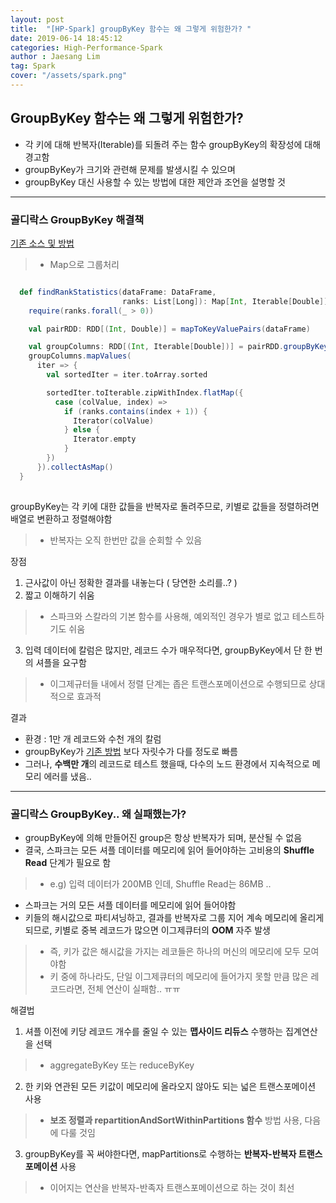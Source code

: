 ```yaml
---
layout: post
title:  "[HP-Spark] groupByKey 함수는 왜 그렇게 위험한가? "
date: 2019-06-14 18:45:12
categories: High-Performance-Spark 
author : Jaesang Lim
tag: Spark
cover: "/assets/spark.png"
---
```


## GroupByKey 함수는 왜 그렇게 위험한가? 

- 각 키에 대해 반복자(Iterable)를 되돌려 주는 함수 groupByKey의 확장성에 대해 경고함
- groupByKey가 크기와 관련해 문제를 발생시킬 수 있으며
- groupByKey 대신 사용할 수 있는 방법에 대한 제안과 조언을 설명할 것 


---

### 골디락스 GroupByKey 해결책 

[기존 소스 및 방법](https://github.com/jjaesang/Spark-Training/blob/master/src/main/scala/com/study/goldilocks/GoldilocksWhileLoop.scala)
> - Map으로 그룹처리

```scala

  def findRankStatistics(dataFrame: DataFrame,
                         ranks: List[Long]): Map[Int, Iterable[Double]] = {
    require(ranks.forall(_ > 0))

    val pairRDD: RDD[(Int, Double)] = mapToKeyValuePairs(dataFrame)

    val groupColumns: RDD[(Int, Iterable[Double])] = pairRDD.groupByKey()
    groupColumns.mapValues(
      iter => {
        val sortedIter = iter.toArray.sorted

        sortedIter.toIterable.zipWithIndex.flatMap({
          case (colValue, index) =>
            if (ranks.contains(index + 1)) {
              Iterator(colValue)
            } else {
              Iterator.empty
            }
        })
      }).collectAsMap()
  }
  
```


groupByKey는 각 키에 대한 값들을 반복자로 돌려주므로, 키별로 값들을 정렬하려면 배열로 변환하고 정렬해야함
> - 반복자는 오직 한번만 값을 순회할 수 있음

장점
1. 근사값이 아닌 정확한 결과를 내놓는다 ( 당연한 소리를..? )
2. 짧고 이해하기 쉬움
> - 스파크와 스칼라의 기본 함수를 사용해, 예외적인 경우가 별로 없고 테스트하기도 쉬움 
3. 입력 데이터에 칼럼은 많지만, 레코드 수가 매우적다면, groupByKey에서 단 한 번의 셔플을 요구함
> - 이그제규터들 내에서 정렬 단계는 좁은 트랜스포메이션으로 수행되므로 상대적으로 효과적 

결과
- 환경 : 1만 개 레코드와 수천 개의 칼럼
- groupByKey가 [기존 방법](https://github.com/jjaesang/Spark-Training/blob/master/src/main/scala/com/study/goldilocks/GoldilocksWhileLoop.scala) 보다 자릿수가 다를 정도로 빠름
- 그러나, **수백만 개**의 레코드로 테스트 했을때, 다수의 노드 환경에서 지속적으로 메모리 에러를 냈음.. 

---

### 골디락스 GroupByKey.. 왜 실패했는가?

- groupByKey에 의해 만들어진 group은 항상 반복자가 되며, 분산될 수 없음
- 결국, 스파크는 모든 셔플 데이터를 메모리에 읽어 들어야하는 고비용의 **Shuffle Read** 단계가 필요로 함 
> - e.g) 입력 데이터가 200MB 인데, Shuffle Read는 86MB ..
- 스파크는 거의 모든 셔플 데이터를 메모리에 읽어 들어야함 
- 키들의 해시값으로 파티셔닝하고, 결과를 반복자로 그룹 지어 계속 메모리에 올리게 되므로, 키별로 중복 레코드가 많으면 이그제큐터의 **OOM** 자주 발생
> - 즉, 키가 값은 해시값을 가지는 레코들은 하나의 머신의 메모리에 모두 모여야함 
> - 키 중에 하나라도, 단일 이그제큐터의 메모리에 들어가지 못할 만큼 많은 레코드라면, 전체 연산이 실패함.. ㅠㅠ

해결법
1. 셔플 이전에 키당 레코드 개수를 줄일 수 있는 **맵사이드 리듀스** 수행하는 집계연산을 선택
> - aggregateByKey 또는 reduceByKey
2. 한 키와 연관된 모든 키값이 메모리에 올라오지 않아도 되는 넓은 트랜스포메이션 사용
> -  **보조 정렬과 repartitionAndSortWithinPartitions 함수** 방법 사용, 다음에 다룰 것임 
3. groupByKey를 꼭 써야한다면, mapPartitions로 수행하는 **반복자-반복자 트랜스포메이션** 사용
> - 이어지는 연산을 반복자-반족자 트랜스포메이션으로 하는 것이 최선

